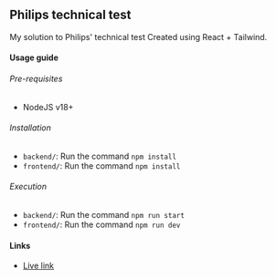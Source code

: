 ## Philips technical test
My solution to Philips' technical test
Created using React + Tailwind.


#### Usage guide
###### Pre-requisites
- NodeJS v18+

###### Installation
- `backend/`: Run the command `npm install`
- `frontend/`: Run the command `npm install`

###### Execution
- `backend/`: Run the command `npm run start`
- `frontend/`: Run the command `npm run dev`

#### Links
- [Live link](https://card-triage-hikarilight.vercel.app/)